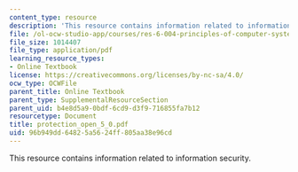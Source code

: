 ```yaml
---
content_type: resource
description: 'This resource contains information related to information security. '
file: /ol-ocw-studio-app/courses/res-6-004-principles-of-computer-system-design-an-introduction-spring-2009/96b949dd64825a5624ff805aa38e96cd_protection_open_5_0.pdf
file_size: 1014407
file_type: application/pdf
learning_resource_types:
- Online Textbook
license: https://creativecommons.org/licenses/by-nc-sa/4.0/
ocw_type: OCWFile
parent_title: Online Textbook
parent_type: SupplementalResourceSection
parent_uid: b4e8d5a9-0bdf-6cd9-d3f9-716855fa7b12
resourcetype: Document
title: protection_open_5_0.pdf
uid: 96b949dd-6482-5a56-24ff-805aa38e96cd
---
```

This resource contains information related to information security. 